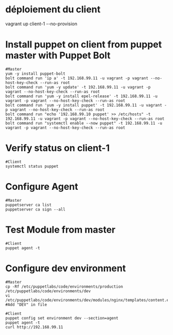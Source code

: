 # déploiement du client
vagrant up client-1 --no-provision

# Install puppet on client from puppet master with Puppet Bolt
```
#Master
yum -y install puppet-bolt
bolt command run 'ip a' -t 192.168.99.11 -u vagrant -p vagrant --no-host-key-check --run-as root
bolt command run 'yum -y update' -t 192.168.99.11 -u vagrant -p vagrant --no-host-key-check --run-as root
bolt command run 'yum -y install epel-release' -t 192.168.99.11 -u vagrant -p vagrant --no-host-key-check --run-as root
bolt command run 'yum -y install puppet' -t 192.168.99.11 -u vagrant -p vagrant --no-host-key-check --run-as root
bolt command run "echo '192.168.99.10 puppet' >> /etc/hosts" -t 192.168.99.11 -u vagrant -p vagrant --no-host-key-check --run-as root
bolt command run "systemctl enable --now puppet" -t 192.168.99.11 -u vagrant -p vagrant --no-host-key-check --run-as root
```

# Verify status on client-1
```
#Client
systemctl status puppet
```

# Configure Agent
```
#Master
puppetserver ca list
puppetserver ca sign --all
```

# Test Module from master
```
#Client
puppet agent -t
```

# Configure dev environment
```
#Master
cp -Rf /etc/puppetlabs/code/environments/production /etc/puppetlabs/code/environments/dev
vi /etc/puppetlabs/code/environments/dev/modules/nginx/templates/content.epp #Add "DEV" in file

#Client
puppet config set environment dev --section=agent
puppet agent -t
curl http://192.168.99.11
```
